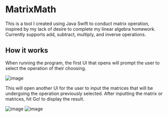# MatrixMath
This is a tool I created using Java Swift to conduct matrix operation, inspired by my lack of desire to complete my linear algebra homework. Currently supports add, subtract, multiply, and inverse operations. 
## How it works
When running the program, the first UI that opens will prompt the user to select the operation of their choosing.

![image](https://user-images.githubusercontent.com/71283324/160220747-4fb06afb-c764-488a-a51a-2000350b19f6.png)

This will open another UI for the user to input the matrices that will be undergoing the operation previously selected. After inputting the matrix or matrices, hit Go! to display the result.

![image](https://user-images.githubusercontent.com/71283324/160221074-a351a2ea-c568-4684-8f6b-bc69996a812a.png) ![image](https://user-images.githubusercontent.com/71283324/160221106-7d308788-e2b3-4dc5-b0a4-28434db11380.png)




